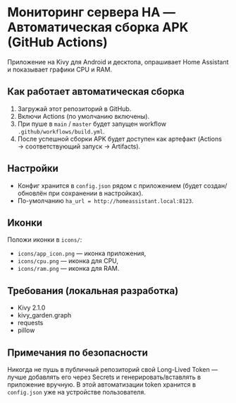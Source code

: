 # Мониторинг сервера HA — Автоматическая сборка APK (GitHub Actions)

Приложение на Kivy для Android и десктопа, опрашивает Home Assistant и показывает графики CPU и RAM.

## Как работает автоматическая сборка
1. Загружай этот репозиторий в GitHub.
2. Включи Actions (по умолчанию включены).
3. При пуше в `main` / `master` будет запущен workflow `.github/workflows/build.yml`.
4. После успешной сборки APK будет доступен как артефакт (Actions → соответствующий запуск → Artifacts).

## Настройки
- Конфиг хранится в `config.json` рядом с приложением (будет создан/обновлён при сохранении в настройках).
- По-умолчанию `ha_url = http://homeassistant.local:8123`.

## Иконки
Положи иконки в `icons/`:
- `icons/app_icon.png` — иконка приложения,
- `icons/cpu.png` — иконка для CPU,
- `icons/ram.png` — иконка для RAM.

## Требования (локальная разработка)
- Kivy 2.1.0
- kivy_garden.graph
- requests
- pillow

## Примечания по безопасности
Никогда не пушь в публичный репозиторий свой Long-Lived Token — лучше добавлять его через Secrets и генерировать/вставлять в приложение вручную. В этой автоматизации token хранится в `config.json` уже на устройстве пользователя.

